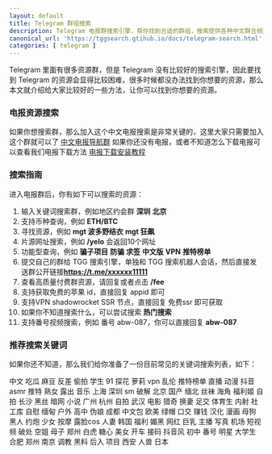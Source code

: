 ```yaml
---
layout: default
title: Telegram 群组搜索
description: Telegram 电报群搜索引擎，帮你找到合适的群组，搜索提供各种中文群合频道信息，包含：telegram 约会群、开车群、IT技术、程序员、科学上网与翻墙、薅羊毛、合租、政经交流，应有尽有。
canonical_url: 'https://tggsearch.gtihub.io/docs/telegram-search.html'
categories: [ telegram ]
---
```

Telegram 里面有很多资源群，但是 Telegram 没有比较好的搜索引擎，因此要找到 Telegram 的资源会显得比较困难，很多时候都没办法找到你想要的资源，那么本文就介绍给大家比较好的一些方法，让你可以找到你想要的资源。

### 电报资源搜索
如果你想搜索群，那么加入这个中文电报搜索是非常关键的，这里大家只需要加入这个群就可以了 [中文电报导航群](./302.html?target=https://t.me/chineseSearchService) 如果你还没有电报，或者不知道怎么下载电报可以查看我们电报下载方法 [电报下载安装教程](./register.html)

### 搜索指南
进入电报群后，你有如下可以搜索的资源：

1. 输入关键词搜索群，例如地区约会群 <b>深圳</b> <b>北京</b>
2. 支持币种查询，例如 <b>ETH/BTC</b>
3. 寻找资源，例如 <b>mgt 波多野结衣</b> <b>mgt 狂飙</b>
4. 片源网址搜索，例如 <b>/yelo</b> 会返回10个网址
5. 功能型查询，例如 <b>骗子项目</b> <b>防骗</b> <b>求签</b> <b>中文版</b> <b>VPN</b> <b>推特榜单</b> 
6. 提交自己的群给 TGG 搜索引擎，单独和 TGG 搜索机器人会话，然后直接发送群公开链接<b>https://t.me/xxxxxx11111</b>
7. 查看高质量付费群资源，请回复或者点击 <b>/fee</b>
8. 支持获取免费的苹果 id，直接回复 appid 即可
9. 支持VPN shadowrocket SSR 节点，直接回复 免费ssr 即可获取
10. 如果你不知道搜索什么，可以尝试搜索 <b>热门搜索</b>
11. 支持番号视频搜索，例如 番号 abw-087，你可以直接回复 <b>abw-087</b>

### 推荐搜索关键词
如果你还不知道，那么我们给你准备了一份目前常见的关键词搜索列表，如下：

中文 吃瓜 麻豆 反差 偷拍 学生 91 探花 萝莉 vpn 乱伦 推特榜单 直播 动漫 抖音 asmr 推特 熟女 露出 音乐 上海 深圳 sm 破解 北京 国产 缅北 丝袜 海角 福利姬 自拍 长沙 黑丝 暗网 小说 广州 杭州 自拍 武汉 电影 猎奇 换妻 足交 体育生 内射 社工库 自慰 缅甸 户外 高中 伪娘 成都 中文包 欧美 绿帽 口交 赚钱 汉化 漫画 母狗 黑人 约炮 少女 按摩 露脸cos 人妻 韩国 福利 媚黑 网红 巨乳 主播 写真 机场 短视频 破处 空姐 母子 郑州 白虎 糖心 美女 开车 接码 抖音风 初中 番号 明星 大学生 合肥 郑州 南京 调教 黑料 后入 项目 西安 人兽 日本